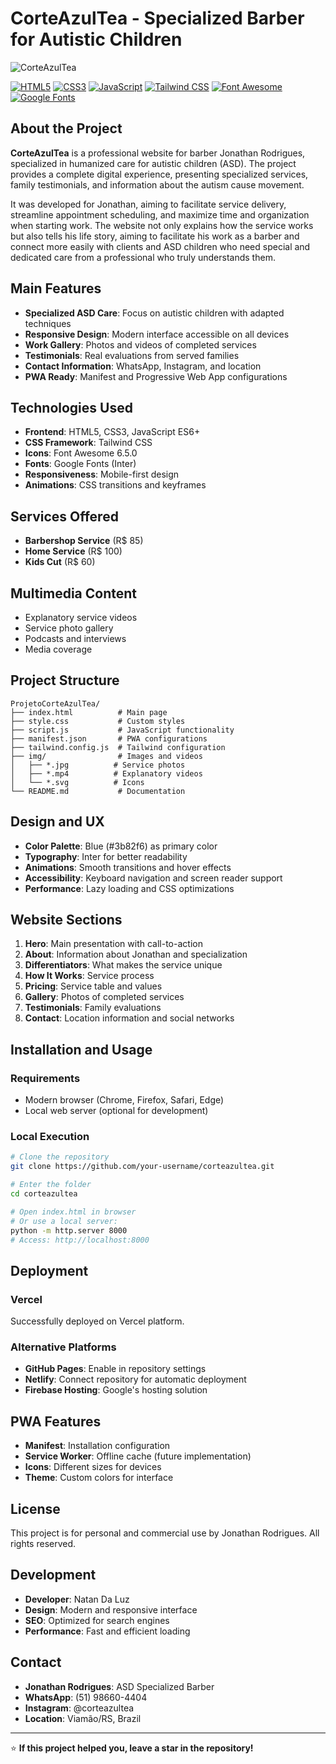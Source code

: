 # CorteAzulTea - Specialized Barber for Autistic Children

![CorteAzulTea](https://i.imgur.com/BIm0qm4.png)

[![HTML5](https://img.shields.io/badge/HTML5-E34F26?style=for-the-badge&logo=html5&logoColor=white)](https://developer.mozilla.org/en-US/docs/Web/HTML)
[![CSS3](https://img.shields.io/badge/CSS3-1572B6?style=for-the-badge&logo=css3&logoColor=white)](https://developer.mozilla.org/en-US/docs/Web/CSS)
[![JavaScript](https://img.shields.io/badge/JavaScript-F7DF1E?style=for-the-badge&logo=javascript&logoColor=black)](https://developer.mozilla.org/en-US/docs/Web/JavaScript)
[![Tailwind CSS](https://img.shields.io/badge/Tailwind_CSS-06B6D4?style=for-the-badge&logo=tailwind-css&logoColor=white)](https://tailwindcss.com/)
[![Font Awesome](https://img.shields.io/badge/Font_Awesome-339AF0?style=for-the-badge&logo=fontawesome&logoColor=white)](https://fontawesome.com/)
[![Google Fonts](https://img.shields.io/badge/Google_Fonts-4285F4?style=for-the-badge&logo=google&logoColor=white)](https://fonts.google.com/)

## About the Project

**CorteAzulTea** is a professional website for barber Jonathan Rodrigues, specialized in humanized care for autistic children (ASD). The project provides a complete digital experience, presenting specialized services, family testimonials, and information about the autism cause movement.

It was developed for Jonathan, aiming to facilitate service delivery, streamline appointment scheduling, and maximize time and organization when starting work. The website not only explains how the service works but also tells his life story, aiming to facilitate his work as a barber and connect more easily with clients and ASD children who need special and dedicated care from a professional who truly understands them.

## Main Features

- **Specialized ASD Care**: Focus on autistic children with adapted techniques
- **Responsive Design**: Modern interface accessible on all devices
- **Work Gallery**: Photos and videos of completed services
- **Testimonials**: Real evaluations from served families
- **Contact Information**: WhatsApp, Instagram, and location
- **PWA Ready**: Manifest and Progressive Web App configurations

## Technologies Used

- **Frontend**: HTML5, CSS3, JavaScript ES6+
- **CSS Framework**: Tailwind CSS
- **Icons**: Font Awesome 6.5.0
- **Fonts**: Google Fonts (Inter)
- **Responsiveness**: Mobile-first design
- **Animations**: CSS transitions and keyframes

## Services Offered

- **Barbershop Service** (R$ 85)
- **Home Service** (R$ 100)
- **Kids Cut** (R$ 60)

## Multimedia Content

- Explanatory service videos
- Service photo gallery
- Podcasts and interviews
- Media coverage

## Project Structure

```
ProjetoCorteAzulTea/
├── index.html          # Main page
├── style.css           # Custom styles
├── script.js           # JavaScript functionality
├── manifest.json       # PWA configurations
├── tailwind.config.js  # Tailwind configuration
├── img/                # Images and videos
│   ├── *.jpg          # Service photos
│   ├── *.mp4          # Explanatory videos
│   └── *.svg          # Icons
└── README.md           # Documentation
```

## Design and UX

- **Color Palette**: Blue (#3b82f6) as primary color
- **Typography**: Inter for better readability
- **Animations**: Smooth transitions and hover effects
- **Accessibility**: Keyboard navigation and screen reader support
- **Performance**: Lazy loading and CSS optimizations

## Website Sections

1. **Hero**: Main presentation with call-to-action
2. **About**: Information about Jonathan and specialization
3. **Differentiators**: What makes the service unique
4. **How It Works**: Service process
5. **Pricing**: Service table and values
6. **Gallery**: Photos of completed services
7. **Testimonials**: Family evaluations
8. **Contact**: Location information and social networks

## Installation and Usage

### Requirements
- Modern browser (Chrome, Firefox, Safari, Edge)
- Local web server (optional for development)

### Local Execution
```bash
# Clone the repository
git clone https://github.com/your-username/corteazultea.git

# Enter the folder
cd corteazultea

# Open index.html in browser
# Or use a local server:
python -m http.server 8000
# Access: http://localhost:8000
```

## Deployment

### Vercel
Successfully deployed on Vercel platform.

### Alternative Platforms
- **GitHub Pages**: Enable in repository settings
- **Netlify**: Connect repository for automatic deployment
- **Firebase Hosting**: Google's hosting solution

## PWA Features

- **Manifest**: Installation configuration
- **Service Worker**: Offline cache (future implementation)
- **Icons**: Different sizes for devices
- **Theme**: Custom colors for interface

## License

This project is for personal and commercial use by Jonathan Rodrigues. All rights reserved.

## Development

- **Developer**: Natan Da Luz
- **Design**: Modern and responsive interface
- **SEO**: Optimized for search engines
- **Performance**: Fast and efficient loading

## Contact

- **Jonathan Rodrigues**: ASD Specialized Barber
- **WhatsApp**: (51) 98660-4404
- **Instagram**: @corteazultea
- **Location**: Viamão/RS, Brazil

---

⭐ **If this project helped you, leave a star in the repository!**
